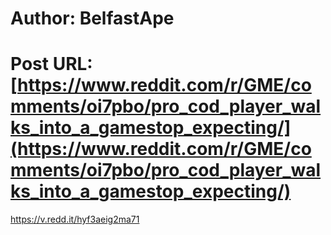 # Author: BelfastApe
# Post URL: [https://www.reddit.com/r/GME/comments/oi7pbo/pro_cod_player_walks_into_a_gamestop_expecting/](https://www.reddit.com/r/GME/comments/oi7pbo/pro_cod_player_walks_into_a_gamestop_expecting/)


https://v.redd.it/hyf3aeig2ma71
